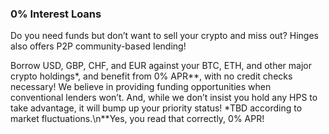 

### 0% Interest  Loans

Do you need funds but don’t want to sell your crypto and miss out? Hinges also offers P2P community-based lending!

Borrow USD, GBP, CHF, and EUR against your BTC, ETH, and other major crypto holdings*, and benefit from 0% APR**, with no credit checks necessary! We believe in providing funding opportunities when conventional lenders won’t. And, while we don’t insist you hold any HPS to take advantage, it will bump up your priority status!
*TBD according to market fluctuations.\n**Yes, you read that correctly, 0% APR!